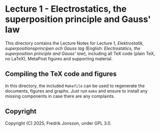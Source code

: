 # Lecture 1 - Electrostatics, the superposition principle and Gauss' law

This directory contains the Lecture Notes for Lecture 1, <i>Elektrostatik,
superpositionsprincipen och Gauss lag</i> (English: <i> Electrostatics, the
superposition principle and Gauss' law</i>), including all TeX code (plain
TeX, no LaTeX), MetaPost figures and supporting material.

## Compiling the TeX code and figures

In this directory, the included `Makefile` can be used to regenerate the
documents, figures and graphs. Just run `make` and ensure to install any
missing components in case there are any complaints.

## Copyright
Copyright (C) 2025, Fredrik Jonsson, under GPL 3.0.
